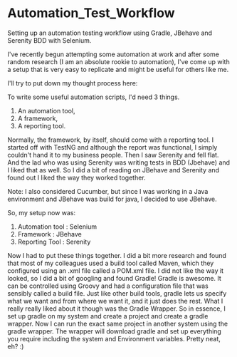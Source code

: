 # Automation_Test_Workflow
Setting up an automation testing workflow using Gradle, JBehave and Serenity BDD with Selenium.

I've recently begun attempting some automation at work and after some random research (I am an absolute rookie to automation), I've come up with a setup that is very easy to replicate and might be useful for others like me.

I'll try to put down my thought process here:

To write some useful automation scripts, I'd need 3 things.
1.  An automation tool,
2.  A framework,
3.  A reporting tool.

Normally, the framework, by itself, should come with a reporting tool. I started off with TestNG and although the report was functional, I simply couldn't hand it to my business people. Then I saw Serenity and fell flat. And the lad who was using Serenity was writing tests in BDD (Jbehave) and I liked that as well. So I did a bit of reading on JBehave and Serenity and found out I liked the way they worked together.

Note: I also considered Cucumber, but since I was working in a Java environment and JBehave was build for java, I decided to use JBehave.

So, my setup now was:
1.  Automation tool :   Selenium
2.  Framework       :   JBehave
2.  Reporting Tool  :   Serenity

Now I had to put these things together.
I did a bit more research and found that most of my colleagues used a build tool called Maven, which they configured using an .xml file called a POM.xml file. I did not like the way it looked, so I did a bit of googling and found Gradle!
Gradle is awesome. It can be controlled using Groovy and had a configuration file that was sensibly called a build file.
Just like other build tools, gradle lets us specify what we want and from where we want it, and it just does the rest. What I really really liked about it though was the Gradle Wrapper. So in essence, I set up gradle on my system and create a project and create a gradle wrapper. Now I can run the exact same project in another system using the gradle wrapper. The wrapper will download gradle and set up everything you require including the system and Environment variables. Pretty neat, eh? :)
